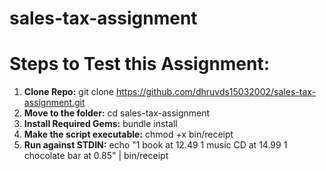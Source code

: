 # sales-tax-assignment

# Steps to Test this Assignment:

1. **Clone Repo:** git clone https://github.com/dhruvds15032002/sales-tax-assignment.git
2. **Move to the folder:** cd sales-tax-assignment
3. **Install Required Gems:** bundle install
4. **Make the script executable:** chmod +x bin/receipt
5. **Run against STDIN:**
echo "1 book at 12.49
1 music CD at 14.99
1 chocolate bar at 0.85" | bin/receipt
